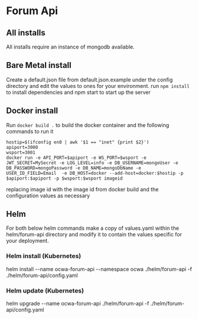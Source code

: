 # Forum Api

## All installs
All installs require an instance of mongodb available.

## Bare Metal install
Create a default.json file from default.json.example under the config directory and edit the values to ones for your environment.
run `npm install` to install dependencies and npm start to start up the server

## Docker install
Run `docker build .` to build the docker container and the following commands to run it
```
hostip=$(ifconfig en0 | awk '$1 == "inet" {print $2}')
apiport=3000
wsport=3001
docker run -e API_PORT=$apiport -e WS_PORT=$wsport -e JWT_SECRET=MySecret -e LOG_LEVEL=info -e DB_USERNAME=mongoUser -e DB_PASSWORD=mongoPassword -e DB_NAME=mongoDbName -e USER_ID_FIELD=Email  -e DB_HOST=docker --add-host=docker:$hostip -p $apiport:$apiport -p $wsport:$wsport imageid
``` 
replacing image id with the image id from docker build and the configuration values as necessary


## Helm
For both below helm commands make a copy of values.yaml within the helm/forum-api directory
and modify it to contain the values specific for your deployment.

### Helm install (Kubernetes)
helm install --name ocwa-forum-api --namespace ocwa ./helm/forum-api -f ./helm/forum-api/config.yaml

### Helm update (Kubernetes)
helm upgrade --name ocwa-forum-api ./helm/forum-api  -f ./helm/forum-api/config.yaml